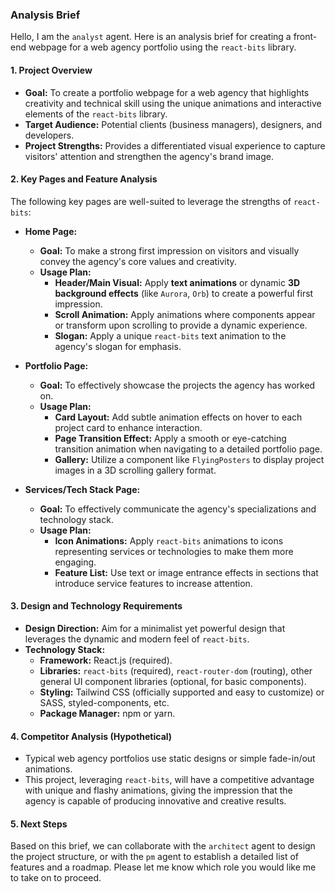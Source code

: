 ### Analysis Brief

Hello, I am the `analyst` agent. Here is an analysis brief for creating a front-end webpage for a web agency portfolio using the `react-bits` library.

#### 1. Project Overview
* **Goal:** To create a portfolio webpage for a web agency that highlights creativity and technical skill using the unique animations and interactive elements of the `react-bits` library.
* **Target Audience:** Potential clients (business managers), designers, and developers.
* **Project Strengths:** Provides a differentiated visual experience to capture visitors' attention and strengthen the agency's brand image.

#### 2. Key Pages and Feature Analysis
The following key pages are well-suited to leverage the strengths of `react-bits`:

* **Home Page:**
    * **Goal:** To make a strong first impression on visitors and visually convey the agency's core values and creativity.
    * **Usage Plan:**
        * **Header/Main Visual:** Apply **text animations** or dynamic **3D background effects** (like `Aurora`, `Orb`) to create a powerful first impression.
        * **Scroll Animation:** Apply animations where components appear or transform upon scrolling to provide a dynamic experience.
        * **Slogan:** Apply a unique `react-bits` text animation to the agency's slogan for emphasis.

* **Portfolio Page:**
    * **Goal:** To effectively showcase the projects the agency has worked on.
    * **Usage Plan:**
        * **Card Layout:** Add subtle animation effects on hover to each project card to enhance interaction.
        * **Page Transition Effect:** Apply a smooth or eye-catching transition animation when navigating to a detailed portfolio page.
        * **Gallery:** Utilize a component like `FlyingPosters` to display project images in a 3D scrolling gallery format.

* **Services/Tech Stack Page:**
    * **Goal:** To effectively communicate the agency's specializations and technology stack.
    * **Usage Plan:**
        * **Icon Animations:** Apply `react-bits` animations to icons representing services or technologies to make them more engaging.
        * **Feature List:** Use text or image entrance effects in sections that introduce service features to increase attention.

#### 3. Design and Technology Requirements
* **Design Direction:** Aim for a minimalist yet powerful design that leverages the dynamic and modern feel of `react-bits`.
* **Technology Stack:**
    * **Framework:** React.js (required).
    * **Libraries:** `react-bits` (required), `react-router-dom` (routing), other general UI component libraries (optional, for basic components).
    * **Styling:** Tailwind CSS (officially supported and easy to customize) or SASS, styled-components, etc.
    * **Package Manager:** npm or yarn.

#### 4. Competitor Analysis (Hypothetical)
* Typical web agency portfolios use static designs or simple fade-in/out animations.
* This project, leveraging `react-bits`, will have a competitive advantage with unique and flashy animations, giving the impression that the agency is capable of producing innovative and creative results.

#### 5. Next Steps
Based on this brief, we can collaborate with the `architect` agent to design the project structure, or with the `pm` agent to establish a detailed list of features and a roadmap. Please let me know which role you would like me to take on to proceed.